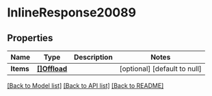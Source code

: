 # InlineResponse20089

## Properties
Name | Type | Description | Notes
------------ | ------------- | ------------- | -------------
**Items** | [**[]Offload**](Offload.md) |  | [optional] [default to null]

[[Back to Model list]](../README.md#documentation-for-models) [[Back to API list]](../README.md#documentation-for-api-endpoints) [[Back to README]](../README.md)

